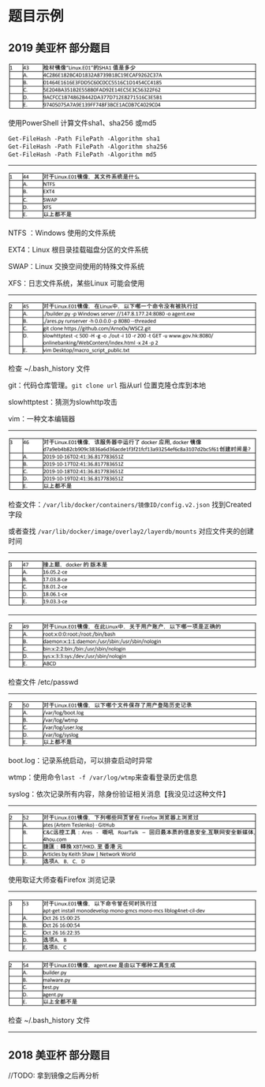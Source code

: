 # 题目示例

## 2019 美亚杯 部分题目

![image-20200308221738244](..\res\linux\image-20200308221738244.png)

使用PowerShell 计算文件sha1、sha256 或md5

```
Get-FileHash -Path FilePath -Algorithm sha1
Get-FileHash -Path FilePath -Algorithm sha256
Get-FileHash -Path FilePath -Algorithm md5
```

------

![image-20200308222137205](..\res\linux\image-20200308222137205.png)

NTFS ：Windows 使用的文件系统

EXT4：Linux 根目录挂载磁盘分区的文件系统

SWAP：Linux 交换空间使用的特殊文件系统

XFS：日志文件系统，某些Linux 可能会使用

------

![image-20200308222352308](..\res\linux\image-20200308222352308.png)

检查 ~/.bash_history 文件

git：代码仓库管理。```git clone url``` 指从url 位置克隆仓库到本地

slowhttptest：猜测为slowhttp攻击

vim：一种文本编辑器

------

![image-20200308222609332](..\res\linux\image-20200308222609332.png)

检查文件：```/var/lib/docker/containers/镜像ID/config.v2.json``` 找到Created 字段

或者查找 ```/var/lib/docker/image/overlay2/layerdb/mounts``` 对应文件夹的创建时间

------

![image-20200308223200080](..\res\linux\image-20200308223200080.png)



------

![image-20200308225235092](..\res\linux\image-20200308225235092.png)

检查文件 /etc/passwd

------

![image-20200308225333477](..\res\linux\image-20200308225333477.png)

boot.log：记录系统启动，可以排查启动时异常

wtmp：使用命令```last -f /var/log/wtmp```来查看登录历史信息

syslog：依次记录所有内容，除身份验证相关消息【我没见过这种文件】

-----

![image-20200308230247549](..\res\linux\image-20200308230247549.png)

使用取证大师查看Firefox 浏览记录

-----

![image-20200308230314495](..\res\linux\image-20200308230314495.png)

![image-20200308230357359](..\res\linux\image-20200308230357359.png)

检查 ~/.bash_history 文件

-----

## 2018 美亚杯 部分题目

//TODO: 拿到镜像之后再分析